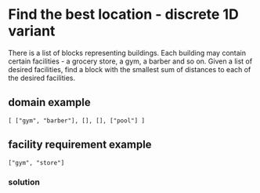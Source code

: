 # Find the best location - discrete 1D variant

There is a list of blocks representing buildings. Each building may contain certain facilities - a grocery store, a gym, a barber and so on. Given a list of desired facilities, find a block with the smallest sum of distances to each of the desired facilities.


## domain example

    [ ["gym", "barber"], [], [], ["pool"] ] 

## facility requirement example

    ["gym", "store"]

### solution

